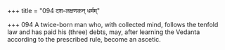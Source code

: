 +++
title = "094 दश-लक्षणकन् धर्मम्"

+++
094	A twice-born man who, with collected mind, follows the tenfold law and has paid his (three) debts, may, after learning the Vedanta according to the prescribed rule, become an ascetic.